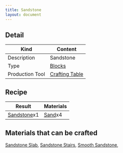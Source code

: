 ```yaml
---
title: Sandstone
layout: document
---
```

## Detail

|Kind|Content|
|---|---|
|Description|Sandstone|
|Type|[Blocks](Blocks)|
|Production Tool|[Crafting Table](Crafting_Table)|

## Recipe

|Result|Materials|
|---|---|
|[Sandstone](Sandstone)x1|[Sand](Sand)x4|

## Materials that can be crafted

[Sandstone Slab](Sandstone_Slab),
[Sandstone Stairs](Sandstone_Stairs),
[Smooth Sandstone](Smooth_Sandstone),
